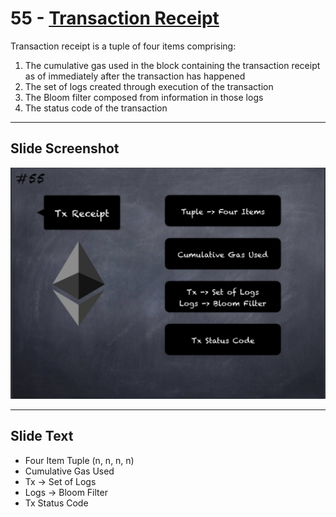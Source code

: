 # 55 - [Transaction Receipt](Transaction%20Receipt.md)

Transaction receipt is a tuple of four items comprising: 
1. The cumulative gas used in the block containing the transaction receipt as of immediately after the transaction has happened
2. The set of logs created through execution of the transaction
3. The Bloom filter composed from information in those logs
4. The status code of the transaction

___
## Slide Screenshot
![055.jpg](../../images/1.%20Ethereum%20101/055.jpg)
___
## Slide Text
- Four Item Tuple (n, n, n, n)
- Cumulative Gas Used
- Tx -> Set of Logs
- Logs -> Bloom Filter
- Tx Status Code 

